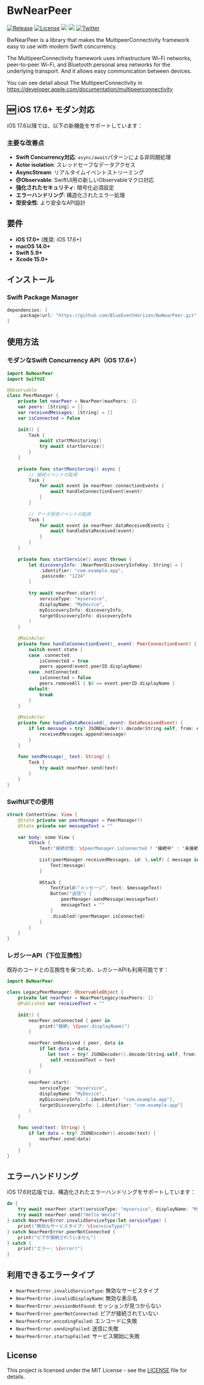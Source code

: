 # BwNearPeer

[![Release](https://img.shields.io/github/v/release/BlueEventHorizon/BwNearPeer)](https://github.com/BlueEventHorizon/BwNearPeer/releases/latest)
[![License](https://img.shields.io/github/license/BlueEventHorizon/BwNearPeer)](https://github.com/BlueEventHorizon/BwNearPeer/blob/main/LICENSE)
![](https://img.shields.io/badge/Platforms-iOS%2017.6%2B-blue)
![](https://img.shields.io/badge/Swift_Package_Manager-compatible-orange)
[![Twitter](https://img.shields.io/twitter/follow/k2_moons?style=social)](https://twitter.com/k2_moons)

BwNearPeer is a library that makes the MultipeerConnectivity framework easy to use with modern Swift concurrency. 

The MultipeerConnectivity framework uses infrastructure Wi-Fi networks, peer-to-peer Wi-Fi, and Bluetooth personal area networks for the underlying transport.
And it allows easy communication between devices.

You can see detail about The MultipeerConnectivity in https://developer.apple.com/documentation/multipeerconnectivity

## 🆕 iOS 17.6+ モダン対応

iOS 17.6以降では、以下の新機能をサポートしています：

### 主要な改善点

- **Swift Concurrency対応**: `async/await`パターンによる非同期処理
- **Actor isolation**: スレッドセーフなデータアクセス
- **AsyncStream**: リアルタイムイベントストリーミング
- **@Observable**: SwiftUI用の新しいObservableマクロ対応
- **強化されたセキュリティ**: 暗号化必須設定
- **エラーハンドリング**: 構造化されたエラー処理
- **型安全性**: より安全なAPI設計

## 要件

- **iOS 17.0+** (推奨: iOS 17.6+)
- **macOS 14.0+**
- **Swift 5.9+**
- **Xcode 15.0+**

## インストール

### Swift Package Manager

```swift
dependencies: [
    .package(url: "https://github.com/BlueEventHorizon/BwNearPeer.git", from: "2.0.0")
]
```

## 使用方法

### モダンなSwift Concurrency API（iOS 17.6+）

```swift
import BwNearPeer
import SwiftUI

@Observable
class PeerManager {
    private let nearPeer = NearPeer(maxPeers: 1)
    var peers: [String] = []
    var receivedMessages: [String] = []
    var isConnected = false
    
    init() {
        Task {
            await startMonitoring()
            try await startService()
        }
    }
    
    private func startMonitoring() async {
        // 接続イベントの監視
        Task {
            for await event in nearPeer.connectionEvents {
                await handleConnectionEvent(event)
            }
        }
        
        // データ受信イベントの監視
        Task {
            for await event in nearPeer.dataReceivedEvents {
                await handleDataReceived(event)
            }
        }
    }
    
    private func startService() async throws {
        let discoveryInfo: [NearPeerDiscoveryInfoKey: String] = [
            .identifier: "com.example.app",
            .passcode: "1234"
        ]
        
        try await nearPeer.start(
            serviceType: "myservice",
            displayName: "MyDevice",
            myDiscoveryInfo: discoveryInfo,
            targetDiscoveryInfo: discoveryInfo
        )
    }
    
    @MainActor
    private func handleConnectionEvent(_ event: PeerConnectionEvent) {
        switch event.state {
        case .connected:
            isConnected = true
            peers.append(event.peerID.displayName)
        case .notConnected:
            isConnected = false
            peers.removeAll { $0 == event.peerID.displayName }
        default:
            break
        }
    }
    
    @MainActor
    private func handleDataReceived(_ event: DataReceivedEvent) {
        if let message = try? JSONDecoder().decode(String.self, from: event.data) {
            receivedMessages.append(message)
        }
    }
    
    func sendMessage(_ text: String) {
        Task {
            try await nearPeer.send(text)
        }
    }
}
```

### SwiftUIでの使用

```swift
struct ContentView: View {
    @State private var peerManager = PeerManager()
    @State private var messageText = ""
    
    var body: some View {
        VStack {
            Text("接続状態: \(peerManager.isConnected ? "接続中" : "未接続")")
            
            List(peerManager.receivedMessages, id: \.self) { message in
                Text(message)
            }
            
            HStack {
                TextField("メッセージ", text: $messageText)
                Button("送信") {
                    peerManager.sendMessage(messageText)
                    messageText = ""
                }
                .disabled(!peerManager.isConnected)
            }
        }
    }
}
```

### レガシーAPI（下位互換性）

既存のコードとの互換性を保つため、レガシーAPIも利用可能です：

```swift
import BwNearPeer

class LegacyPeerManager: ObservableObject {
    private let nearPeer = NearPeerLegacy(maxPeers: 1)
    @Published var receivedText = ""
    
    init() {
        nearPeer.onConnected { peer in
            print("接続: \(peer.displayName)")
        }
        
        nearPeer.onReceived { peer, data in
            if let data = data,
               let text = try? JSONDecoder().decode(String.self, from: data) {
                self.receivedText = text
            }
        }
        
        nearPeer.start(
            serviceType: "myservice",
            displayName: "MyDevice",
            myDiscoveryInfo: [.identifier: "com.example.app"],
            targetDiscoveryInfo: [.identifier: "com.example.app"]
        )
    }
    
    func send(text: String) {
        if let data = try? JSONEncoder().encode(text) {
            nearPeer.send(data)
        }
    }
}
```

## エラーハンドリング

iOS 17.6対応版では、構造化されたエラーハンドリングをサポートしています：

```swift
do {
    try await nearPeer.start(serviceType: "myservice", displayName: "MyDevice")
    try await nearPeer.send("Hello World")
} catch NearPeerError.invalidServiceType(let serviceType) {
    print("無効なサービスタイプ: \(serviceType)")
} catch NearPeerError.peerNotConnected {
    print("ピアが接続されていません")
} catch {
    print("エラー: \(error)")
}
```

## 利用できるエラータイプ

- `NearPeerError.invalidServiceType`: 無効なサービスタイプ
- `NearPeerError.invalidDisplayName`: 無効な表示名
- `NearPeerError.sessionNotFound`: セッションが見つからない
- `NearPeerError.peerNotConnected`: ピアが接続されていない
- `NearPeerError.encodingFailed`: エンコードに失敗
- `NearPeerError.sendingFailed`: 送信に失敗
- `NearPeerError.startupFailed`: サービス開始に失敗

## License

This project is licensed under the MIT License - see the [LICENSE](LICENSE) file for details.